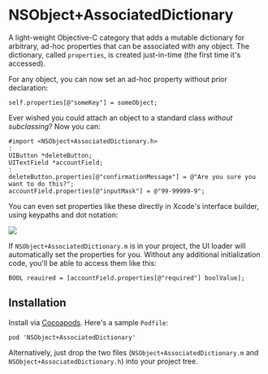 NSObject+AssociatedDictionary
=============================

A light-weight Objective-C category that adds a mutable dictionary for arbitrary, ad-hoc properties that can be associated with any object. The dictionary, called `properties`, is created just-in-time (the first time it's accessed).

For any object, you can now set an ad-hoc property without prior declaration:

```objc
self.properties[@"someKey"] = someObject;
```

Ever wished you could attach an object to a standard class _without subclassing_? Now you can:

```objc
#import <NSObject+AssociatedDictionary.h>
:
UIButton *deleteButton;
UITextField *accountField;
:
deleteButton.properties[@"confirmationMessage"] = @"Are you sure you want to do this?";
accountField.properties[@"inputMask"] = @"99-99999-9";
```

You can even set properties like these directly in Xcode's interface builder, using keypaths and dot notation:

![](https://raw.githubusercontent.com/markiv/NSObject-AssociatedDictionary/master/screenshot1.png)

If `NSObject+AssociatedDictionary.m` is in your project, the UI loader will automatically set the properties for you. Without any additional initialization code, you'll be able to access them like this:

```objc
BOOL reauired = [accountField.properties[@"required"] boolValue];
```

## Installation

Install via [Cocoapods](http://cocoapods.org/). Here's a sample `Podfile`:

    pod 'NSObject+AssociatedDictionary'

Alternatively, just drop the two files (`NSObject+AssociatedDictionary.m` and `NSObject+AssociatedDictionary.h`) into your project tree.
